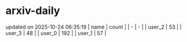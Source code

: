# arxiv-daily
updated on 2025-10-24 06:35:19
| name | count |
| - | - |
| user_2 | 53 |
| user_3 | 48 |
| user_0 | 192 |
| user_1 | 57 |
